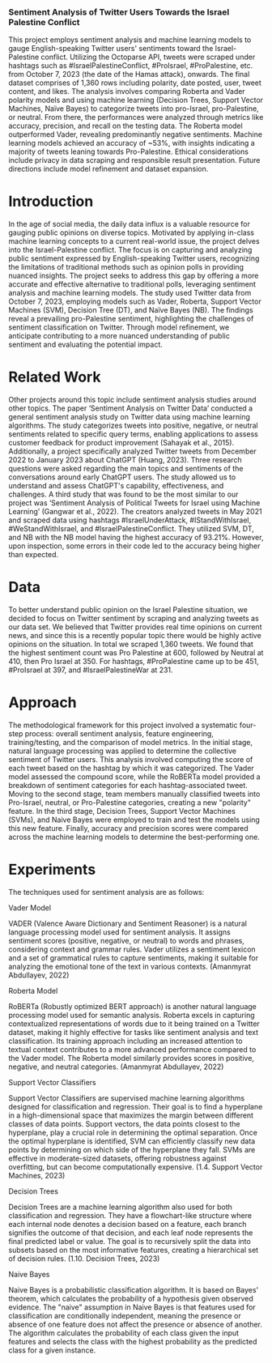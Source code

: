 ### Sentiment Analysis of Twitter Users Towards the Israel Palestine Conflict

This project employs sentiment analysis and machine learning models to gauge English-speaking Twitter users'
sentiments toward the Israel-Palestine conflict. Utilizing the Octoparse API, tweets were scraped under hashtags
such as #IsraelPalestineConflict, #ProIsrael, #ProPalestine, etc. from October 7, 2023 (the date of the Hamas attack),
onwards. The final dataset comprises of 1,360 rows including polarity, date posted, user, tweet content, and likes.
The analysis involves comparing Roberta and Vader polarity models and using machine learning (Decision Trees,
Support Vector Machines, Naïve Bayes) to categorize tweets into pro-Israel, pro-Palestine, or neutral. From there,
the performances were analyzed through metrics like accuracy, precision, and recall on the testing data. The Roberta
model outperformed Vader, revealing predominantly negative sentiments. Machine learning models achieved an
accuracy of ~53%, with insights indicating a majority of tweets leaning towards Pro-Palestine. Ethical
considerations include privacy in data scraping and responsible result presentation. Future directions include model
refinement and dataset expansion.

# Introduction
<p>In the age of social media, the daily data influx is a valuable resource for gauging public opinions on diverse topics.
Motivated by applying in-class machine learning concepts to a current real-world issue, the project delves into the
Israel-Palestine conflict. The focus is on capturing and analyzing public sentiment expressed by English-speaking
Twitter users, recognizing the limitations of traditional methods such as opinion polls in providing nuanced insights.
The project seeks to address this gap by offering a more accurate and effective alternative to traditional polls,
leveraging sentiment analysis and machine learning models. The study used Twitter data from October 7, 2023,
employing models such as Vader, Roberta, Support Vector Machines (SVM), Decision Tree (DT), and Naïve Bayes
(NB). The findings reveal a prevailing pro-Palestine sentiment, highlighting the challenges of sentiment
classification on Twitter. Through model refinement, we anticipate contributing to a more nuanced understanding of
public sentiment and evaluating the potential impact.</p>


# Related Work
<p>Other projects around this topic include sentiment analysis studies around other topics. The paper ‘Sentiment
Analysis on Twitter Data’ conducted a general sentiment analysis study on Twitter data using machine learning
algorithms. The study categorizes tweets into positive, negative, or neutral sentiments related to specific query
terms, enabling applications to assess customer feedback for product improvement (Sahayak et al., 2015).
Additionally, a project specifically analyzed Twitter tweets from December 2022 to January 2023 about ChatGPT
(Huang, 2023). Three research questions were asked regarding the main topics and sentiments of the conversations
around early ChatGPT users. The study allowed us to understand and assess ChatGPT's capability, effectiveness, and
challenges. A third study that was found to be the most similar to our project was ‘Sentiment Analysis of Political
Tweets for Israel using Machine Learning’ (Gangwar et al., 2022). The creators analyzed tweets in May 2021 and
scraped data using hashtags #IsraelUnderAttack, #IStandWithIsrael, #WeStandWithIsrael, and
#IsraelPalestineConflict. They utilized SVM, DT, and NB with the NB model having the highest accuracy of
93.21%. However, upon inspection, some errors in their code led to the accuracy being higher than expected. </p>

# Data
<p>To better understand public opinion on the Israel Palestine situation, we decided to focus on Twitter sentiment by
scraping and analyzing tweets as our data set. We believed that Twitter provides real time opinions on current news,
and since this is a recently popular topic there would be highly active opinions on the situation. In total we scraped
1,360 tweets. We found that the highest sentiment count was Pro Palestine at 600, followed by Neutral at 410, then
Pro Israel at 350. For hashtags, #ProPalestine came up to be 451, #ProIsrael at 397, and #IsraelPalestineWar at 231.</p>

# Approach
<p>The methodological framework for this project involved a systematic four-step process: overall sentiment analysis,
feature engineering, training/testing, and the comparison of model metrics. In the initial stage, natural language
processing was applied to determine the collective sentiment of Twitter users. This analysis involved computing the
score of each tweet based on the hashtag by which it was categorized. The Vader model assessed the compound
score, while the RoBERTa model provided a breakdown of sentiment categories for each hashtag-associated tweet.
Moving to the second stage, team members manually classified tweets into Pro-Israel, neutral, or Pro-Palestine
categories, creating a new "polarity" feature. In the third stage, Decision Trees, Support Vector Machines (SVMs),
and Naive Bayes were employed to train and test the models using this new feature. Finally, accuracy and precision
scores were compared across the machine learning models to determine the best-performing one.</p>

# Experiments
The techniques used for sentiment analysis are as follows:

Vader Model

<p>VADER (Valence Aware Dictionary and Sentiment Reasoner) is a natural language processing model used for
sentiment analysis. It assigns sentiment scores (positive, negative, or neutral) to words and phrases, considering
context and grammar rules. Vader utilizes a sentiment lexicon and a set of grammatical rules to capture sentiments,
making it suitable for analyzing the emotional tone of the text in various contexts. (Amanmyrat Abdullayev, 2022) </p>

Roberta Model
<p> RoBERTa (Robustly optimized BERT approach) is another natural language processing model used for semantic
analysis. Roberta excels in capturing contextualized representations of words due to it being trained on a Twitter
dataset, making it highly effective for tasks like sentiment analysis and text classification. Its training approach
including an increased attention to textual context contributes to a more advanced performance compared to the
Vader model. The Roberta model similarly provides scores in positive, negative, and neutral categories. (Amanmyrat
Abdullayev, 2022) </p>

Support Vector Classifiers
<p>Support Vector Classifiers are supervised machine learning algorithms designed for classification and regression.
Their goal is to find a hyperplane in a high-dimensional space that maximizes the margin between different classes
of data points. Support vectors, the data points closest to the hyperplane, play a crucial role in determining the
optimal separation. Once the optimal hyperplane is identified, SVM can efficiently classify new data points by
determining on which side of the hyperplane they fall. SVMs are effective in moderate-sized datasets, offering
robustness against overfitting, but can become computationally expensive. (1.4. Support Vector Machines, 2023) </p>

Decision Trees
<p>Decision Trees are a machine learning algorithm also used for both classification and regression. They have a
flowchart-like structure where each internal node denotes a decision based on a feature, each branch signifies the
outcome of that decision, and each leaf node represents the final predicted label or value. The goal is to recursively
split the data into subsets based on the most informative features, creating a hierarchical set of decision rules. (1.10.
Decision Trees, 2023)</p>

Naive Bayes
<p>Naive Bayes is a probabilistic classification algorithm. It is based on Bayes' theorem, which calculates the
probability of a hypothesis given observed evidence. The "naive" assumption in Naive Bayes is that features used
for classification are conditionally independent, meaning the presence or absence of one feature does not affect the
presence or absence of another. The algorithm calculates the probability of each class given the input features and
selects the class with the highest probability as the predicted class for a given instance. </p>
